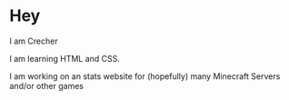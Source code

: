 <h1>Hey</h1>
<p>I am Crecher</p>
<p>I am learning HTML and CSS.</p>
<p>I am working on an stats website for (hopefully) many Minecraft Servers and/or other games</p>
